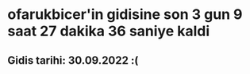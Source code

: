 # ofarukbicer'in gidisine son 3 gun 9 saat 27 dakika 36 saniye kaldi

## Gidis tarihi: 30.09.2022 :(